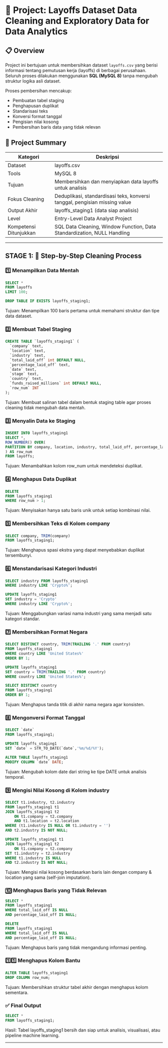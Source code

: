 # 🧠 Project: Layoffs Dataset Data Cleaning and Exploratory Data for Data Analytics


## 📋 Overview
Project ini bertujuan untuk membersihkan dataset `layoffs.csv` yang berisi informasi tentang pemutusan kerja (layoffs) di berbagai perusahaan.  
Seluruh proses dilakukan menggunakan **SQL (MySQL 8)** tanpa mengubah struktur logika asli dataset.  

Proses pembersihan mencakup:
- Pembuatan tabel staging  
- Penghapusan duplikat  
- Standarisasi teks  
- Konversi format tanggal  
- Pengisian nilai kosong  
- Pembersihan baris data yang tidak relevan  

## 💼 Project Summary
| Kategori               | Deskripsi                                                                  |
| ---------------------- | -------------------------------------------------------------------------- |
| Dataset                | layoffs.csv                                                                |
| Tools                  | MySQL 8                                                                    |
| Tujuan                 | Membersihkan dan menyiapkan data layoffs untuk analisis                    |
| Fokus Cleaning         | Deduplikasi, standardisasi teks, konversi tanggal, pengisian missing value |
| Output Akhir           | layoffs_staging1 (data siap analisis)                                      |
| Level                  | Entry-Level Data Analyst Project                                           |
| Kompetensi Ditunjukkan | SQL Data Cleaning, Window Function, Data Standardization, NULL Handling    |
---

## **STAGE 1: 🧩 Step-by-Step Cleaning Process** 

### 1️⃣ Menampilkan Data Mentah
```sql
SELECT *
FROM layoffs
LIMIT 100;

DROP TABLE IF EXISTS layoffs_staging1;
```
Tujuan: Menampilkan 100 baris pertama untuk memahami struktur dan tipe data dataset.

### 2️⃣ Membuat Tabel Staging
```sql
CREATE TABLE `layoffs_staging1` (
  `company` text,
  `location` text,
  `industry` text,
  `total_laid_off` int DEFAULT NULL,
  `percentage_laid_off` text,
  `date` text,
  `stage` text,
  `country` text,
  `funds_raised_millions` int DEFAULT NULL,
  `row_num` INT
);
```
Tujuan: Membuat salinan tabel dalam bentuk staging table agar proses cleaning tidak mengubah data mentah.

### 3️⃣ Menyalin Data ke Staging
```sql
INSERT INTO layoffs_staging1
SELECT *,
ROW_NUMBER() OVER(
PARTITION BY company, location, industry, total_laid_off, percentage_laid_off, `date`, stage, country, funds_raised_millions
) AS row_num
FROM layoffs;
```
Tujuan: Menambahkan kolom row_num untuk mendeteksi duplikat.

### 4️⃣ Menghapus Data Duplikat
```sql
DELETE  
FROM layoffs_staging1
WHERE row_num > 1;
```
Tujuan: Menyisakan hanya satu baris unik untuk setiap kombinasi nilai.

### 5️⃣ Membersihkan Teks di Kolom company
```sql
SELECT company, TRIM(company)
FROM layoffs_staging1;
```
Tujuan: Menghapus spasi ekstra yang dapat menyebabkan duplikat tersembunyi.

### 6️⃣ Menstandarisasi Kategori Industri
```sql
SELECT industry FROM layoffs_staging1
WHERE industry LIKE 'Crypto%';

UPDATE layoffs_staging1	
SET industry = 'Crypto'
WHERE industry LIKE 'Crypto%';
```
Tujuan: Menggabungkan variasi nama industri yang sama menjadi satu kategori standar.

### 7️⃣ Membersihkan Format Negara
```sql
SELECT DISTINCT country, TRIM(TRAILING '.' FROM country)
FROM layoffs_staging1
WHERE country LIKE 'United States%'
ORDER BY 1;

UPDATE layoffs_staging1	
SET country = TRIM(TRAILING '.' FROM country)
WHERE country LIKE 'United States%';

SELECT DISTINCT country
FROM layoffs_staging1
ORDER BY 1;
```
Tujuan: Menghapus tanda titik di akhir nama negara agar konsisten.

### 8️⃣ Mengonversi Format Tanggal
```sql
SELECT `date`
FROM layoffs_staging1;

UPDATE layoffs_staging1
SET `date` = STR_TO_DATE(`date`,'%m/%d/%Y');

ALTER TABLE layoffs_staging1
MODIFY COLUMN `date` DATE;
```
Tujuan: Mengubah kolom date dari string ke tipe DATE untuk analisis temporal.

### 9️⃣ Mengisi Nilai Kosong di Kolom industry
```sql
SELECT t1.industry, t2.industry
FROM layoffs_staging1 t1
JOIN layoffs_staging1 t2
	ON t1.company = t2.company
    AND t1.location = t2.location
WHERE (t1.industry IS NULL OR t1.industry = '')
AND t2.industry IS NOT NULL;

UPDATE layoffs_staging1 t1
JOIN layoffs_staging1 t2
	ON t1.company = t2.company
SET t1.industry = t2.industry
WHERE t1.industry IS NULL
AND t2.industry IS NOT NULL;
```
Tujuan: Mengisi nilai kosong berdasarkan baris lain dengan company & location yang sama (self-join imputation).

### 🔟 Menghapus Baris yang Tidak Relevan
```sql
SELECT *
FROM layoffs_staging1
WHERE total_laid_off IS NULL
AND percentage_laid_off IS NULL;

DELETE
FROM layoffs_staging1
WHERE total_laid_off IS NULL
AND percentage_laid_off IS NULL;
```
Tujuan: Menghapus baris yang tidak mengandung informasi penting.

### 1️⃣1️⃣ Menghapus Kolom Bantu
```sql
ALTER TABLE layoffs_staging1
DROP COLUMN row_num;
```
Tujuan: Membersihkan struktur tabel akhir dengan menghapus kolom sementara.

### ✅ Final Output
```sql
SELECT *
FROM layoffs_staging1;
```
Hasil: Tabel layoffs_staging1 bersih dan siap untuk analisis, visualisasi, atau pipeline machine learning.

---
